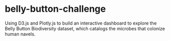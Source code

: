 # belly-button-challenge
Using D3.js and Plotly.js to build an interactive dashboard to explore the Belly Button Biodiversity dataset, which catalogs the microbes that colonize human navels.
